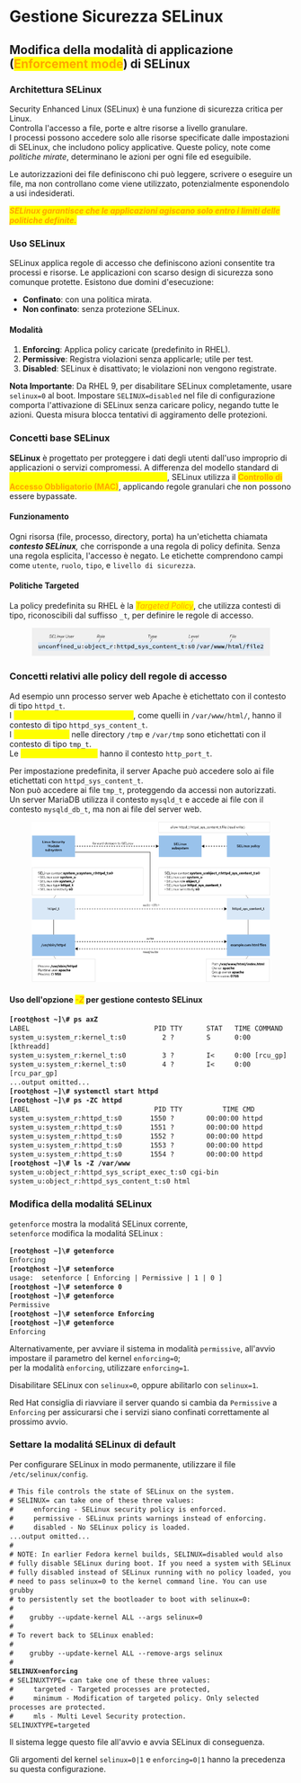 # Gestione Sicurezza SELinux

## Modifica della modalità di applicazione (<mark style="color:orange;">Enforcement mode</mark>) di SELinux

### Architettura SELinux

Security Enhanced Linux (SELinux) è una funzione di sicurezza critica per Linux. \
Controlla l'accesso a file, porte e altre risorse a livello granulare. \
I processi possono accedere solo alle risorse specificate dalle impostazioni di SELinux, che includono policy applicative. Queste policy, note come _politiche mirate_, determinano le azioni per ogni file ed eseguibile.&#x20;

Le autorizzazioni dei file definiscono chi può leggere, scrivere o eseguire un file, ma non controllano come viene utilizzato, potenzialmente esponendolo a usi indesiderati.&#x20;

_<mark style="color:orange;">**SELinux garantisce che le applicazioni agiscano solo entro i limiti delle politiche definite.**</mark>_

### Uso SELinux

SELinux applica regole di accesso che definiscono azioni consentite tra processi e risorse. Le applicazioni con scarso design di sicurezza sono comunque protette. Esistono due domini d'esecuzione:

* **Confinato**: con una politica mirata.
* **Non confinato**: senza protezione SELinux.

#### Modalità

1. **Enforcing**: Applica policy caricate (predefinito in RHEL).
2. **Permissive**: Registra violazioni senza applicarle; utile per test.
3. **Disabled**: SELinux è disattivato; le violazioni non vengono registrate.

**Nota Importante**: Da RHEL 9, per disabilitare SELinux completamente, usare `selinux=0` al boot. Impostare `SELINUX=disabled` nel file di configurazione comporta l'attivazione di SELinux senza caricare policy, negando tutte le azioni. Questa misura blocca tentativi di aggiramento delle protezioni.

### Concetti base SELinux

**SELinux** è progettato per proteggere i dati degli utenti dall'uso improprio di applicazioni o servizi compromessi. A differenza del modello standard di <mark style="color:yellow;">**Controllo di Accesso Discrezionale (DAC)**</mark>, SELinux utilizza il <mark style="color:orange;">**Controllo di Accesso Obbligatorio (MAC)**</mark>, applicando regole granulari che non possono essere bypassate.

#### Funzionamento

Ogni risorsa (file, processo, directory, porta) ha un'etichetta chiamata _**contesto SELinux**,_ che corrisponde a una regola di policy definita. Senza una regola esplicita, l'accesso è negato. Le etichette comprendono campi come `utente`, `ruolo`, `tipo`, e `livello di sicurezza`.

#### Politiche Targeted

La policy predefinita su RHEL è la _<mark style="color:orange;">Targeted Policy</mark>_, che utilizza contesti di tipo, riconoscibili dal suffisso `_t`, per definire le regole di accesso.

<figure><img src="../.gitbook/assets/image.png" alt=""><figcaption></figcaption></figure>

### Concetti relativi alle policy dell regole di accesso

Ad esempio unn processo server web Apache è etichettato con il contesto di tipo `httpd_t`. \
I <mark style="color:yellow;">file e le directory del server web</mark>, come quelli in `/var/www/html/`, hanno il contesto di tipo `httpd_sys_content_t`. \
I <mark style="color:yellow;">file temporanei</mark> nelle directory `/tmp` e `/var/tmp` sono etichettati con il contesto di tipo `tmp_t`. \
Le <mark style="color:yellow;">porte del server web</mark> hanno il contesto `http_port_t`.

Per impostazione predefinita, il server Apache può accedere solo ai file etichettati con `httpd_sys_content_t`. \
Non può accedere ai file `tmp_t`, proteggendo da accessi non autorizzati. \
Un server MariaDB utilizza il contesto `mysqld_t` e accede ai file con il contesto `mysqld_db_t`, ma non ai file del server web.

<figure><img src="../.gitbook/assets/image (1).png" alt="diagramma di flusso SELinux "><figcaption></figcaption></figure>

#### Uso dell'opzione _<mark style="color:orange;">-Z</mark>_ per gestione contesto SELinux

<pre class="language-bash"><code class="lang-bash"><strong>[root@host ~]\# ps axZ
</strong>LABEL                               PID TTY      STAT   TIME COMMAND
system_u:system_r:kernel_t:s0         2 ?        S      0:00 [kthreadd]
system_u:system_r:kernel_t:s0         3 ?        I&#x3C;     0:00 [rcu_gp]
system_u:system_r:kernel_t:s0         4 ?        I&#x3C;     0:00 [rcu_par_gp]
...output omitted...
<strong>[root@host ~]\# systemctl start httpd
</strong><strong>[root@host ~]\# ps -ZC httpd
</strong>LABEL                               PID TTY          TIME CMD
system_u:system_r:httpd_t:s0       1550 ?        00:00:00 httpd
system_u:system_r:httpd_t:s0       1551 ?        00:00:00 httpd
system_u:system_r:httpd_t:s0       1552 ?        00:00:00 httpd
system_u:system_r:httpd_t:s0       1553 ?        00:00:00 httpd
system_u:system_r:httpd_t:s0       1554 ?        00:00:00 httpd
<strong>[root@host ~]\# ls -Z /var/www
</strong>system_u:object_r:httpd_sys_script_exec_t:s0 cgi-bin
system_u:object_r:httpd_sys_content_t:s0 html
</code></pre>

### Modifica della modalitá SELinux

`getenforce` mostra la modalitá SELinux corrente, \
`setenforce` modifica la modalitá SELinux :&#x20;

<pre class="language-bash"><code class="lang-bash"><strong>[root@host ~]\# getenforce
</strong>Enforcing
<strong>[root@host ~]\# setenforce
</strong>usage:  setenforce [ Enforcing | Permissive | 1 | 0 ]
<strong>[root@host ~]\# setenforce 0
</strong><strong>[root@host ~]\# getenforce
</strong>Permissive
<strong>[root@host ~]\# setenforce Enforcing
</strong><strong>[root@host ~]\# getenforce
</strong>Enforcing
</code></pre>

Alternativamente, per avviare il sistema in modalità `permissive`, all'avvio impostare il parametro del kernel `enforcing=0`; \
per la modalità `enforcing`, utilizzare `enforcing=1`.&#x20;

Disabilitare SELinux con `selinux=0`, oppure abilitarlo con `selinux=1`.&#x20;

Red Hat consiglia di riavviare il server quando si cambia da `Permissive` a `Enforcing` per assicurarsi che i servizi siano confinati correttamente al prossimo avvio.

### Settare la modalitá SELinux di default

Per configurare SELinux in modo permanente, utilizzare il file `/etc/selinux/config`.

<pre class="language-bash"><code class="lang-bash"># This file controls the state of SELinux on the system.
# SELINUX= can take one of these three values:
#     enforcing - SELinux security policy is enforced.
#     permissive - SELinux prints warnings instead of enforcing.
#     disabled - No SELinux policy is loaded.
...output omitted...
#
# NOTE: In earlier Fedora kernel builds, SELINUX=disabled would also
# fully disable SELinux during boot. If you need a system with SELinux
# fully disabled instead of SELinux running with no policy loaded, you
# need to pass selinux=0 to the kernel command line. You can use grubby
# to persistently set the bootloader to boot with selinux=0:
#
#    grubby --update-kernel ALL --args selinux=0
#
# To revert back to SELinux enabled:
#
#    grubby --update-kernel ALL --remove-args selinux
#
<strong>SELINUX=enforcing
</strong># SELINUXTYPE= can take one of these three values:
#     targeted - Targeted processes are protected,
#     minimum - Modification of targeted policy. Only selected processes are protected.
#     mls - Multi Level Security protection.
SELINUXTYPE=targeted
</code></pre>

Il sistema legge questo file all'avvio e avvia SELinux di conseguenza.&#x20;

Gli argomenti del kernel `selinux=0|1` e `enforcing=0|1` hanno la precedenza su questa configurazione.

